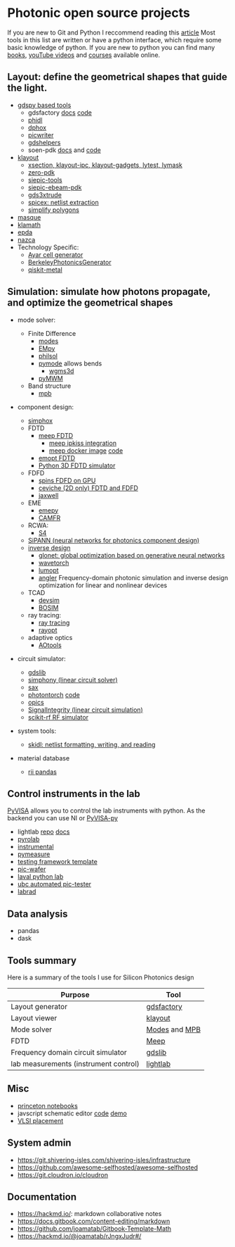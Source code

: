 # Photonic open source projects

If you are new to Git and Python I reccommend reading this [article](https://lightlab.readthedocs.io/en/latest/_static/gettingStarted/index.html)
Most tools in this list are written or have a python interface, which require some basic knowledge of python. If you are new to python you can find many [books](https://jakevdp.github.io/PythonDataScienceHandbook/index.html), [youTube videos](https://www.youtube.com/c/anthonywritescode) and [courses](https://github.com/joamatab/practical-python) available online.

## Layout: define the geometrical shapes that guide the light.

- [gdspy based tools](https://github.com/heitzmann/gdspy)
  - gdsfactory [docs](https://gdsfactory.readthedocs.io/en/latest/) [code](https://github.com/gdsfactory/gdsfactory)
  - [phidl](https://github.com/amccaugh/phidl)
  - [dphox](https://github.com/solgaardlab/dphox)
  - [picwriter](https://github.com/DerekK88/PICwriter)
  - [gdshelpers](https://github.com/HelgeGehring/gdshelpers)
  - soen-pdk [docs](https://pages.nist.gov/SOEN-PDK/) and [code](https://github.com/usnistgov/SOEN-PDK)
- [klayout](https://github.com/KLayout/klayout)
  - [xsection, klayout-ipc, klayout-gadgets, lytest, lymask](https://github.com/atait?tab=repositories)
  - [zero-pdk](https://github.com/lightwave-lab/zeropdk)
  - [siepic-tools](https://github.com/lukasc-ubc/SiEPIC-Tools)
  - [siepic-ebeam-pdk](https://github.com/lukasc-ubc/SiEPIC_EBeam_PDK)
  - [gds3xtrude](https://codeberg.org/tok)
  - [spicex: netlist extraction](https://github.com/fsitok/spicex)
  - [simplify polygons](https://github.com/fsitok/klayout-simplify)
- [masque](https://mpxd.net/code/jan/masque)
- [klamath](https://mpxd.net/code/jan/klamath)
- [epda](https://openepda.org)
- [nazca](https://nazca-design.org/download/)
- Technology Specific:
  - [Ayar cell generator](https://github.com/AyarLabs/ACG)
  - [BerkeleyPhotonicsGenerator](https://github.com/BerkeleyPhotonicsGenerator/BPG)
  - [qiskit-metal](https://github.com/Qiskit/qiskit-metal)

## Simulation: simulate how photons propagate, and optimize the geometrical shapes

- mode solver:

  - Finite Difference
    - [modes](https://modes.readthedocs.io/en/latest/)
    - [EMpy](https://github.com/lbolla/EMpy)
    - [philsol](https://github.com/philmain28/philsol)
    - [pymode](https://github.com/smartalecH/pyMode) allows bends
      - [wgms3d](http://www.soundtracker.org/raw/wgms3d/)
    - [pyMWM](https://github.com/mnishida/PyMWM)
  - Band structure
    - [mpb](https://mpb.readthedocs.io/en/latest/Scheme_Tutorial/)

- component design:

  - [simphox](https://github.com/fancompute/simphox)
  - FDTD
    - [meep FDTD](https://github.com/NanoComp/meep)
      - [meep ipkiss integration](https://github.com/luceda/ipkiss_meep_integration)
      - [meep docker image](https://hub.docker.com/r/mochen4/meepdocker) [code](https://github.com/mochen4/meepdocker)
    - [emopt FDTD](https://github.com/anstmichaels/emopt)
    - [Python 3D FDTD simulator](https://github.com/flaport/fdtd)
  - FDFD
    - [spins FDFD on GPU](https://github.com/stanfordnqp/spins-b)
    - [ceviche (2D only) FDTD and FDFD](https://github.com/twhughes/ceviche)
    - [jaxwell](https://github.com/stanfordnqp/jaxwell)
  - EME
    - [emepy](https://github.com/BYUCamachoLab/emepy)
    - [CAMFR](https://github.com/demisjohn/CAMFR)
  - RCWA:
    - [S4](https://github.com/victorliu/S4)
  - [SiPANN (neural networks for photonics component design)](https://github.com/contagon/SiPANN)
  - [inverse design](http://metanet.stanford.edu/code/)
    - [glonet: global optimization based on generative neural networks](https://github.com/jonfanlab/GLOnet)
    - [wavetorch](https://github.com/fancompute/wavetorch)
    - [lumopt](https://github.com/chriskeraly/lumopt)
    - [angler](https://github.com/fancompute/angler/) Frequency-domain photonic simulation and inverse design optimization for linear and nonlinear devices
  - TCAD
    - [devsim](https://devsim.org/)
    - [BOSIM](https://eexu.home.ece.ust.hk/BOSIM.html)
  - ray tracing:
    - [ray tracing](https://github.com/DCC-Lab/RayTracing)
    - [rayopt](https://github.com/quartiq/rayopt)
  - adaptive optics
    - [AOtools](https://github.com/AOtools)

- circuit simulator:

  - [gdslib](https://gdslib.readthedocs.io/en/latest/)
  - [simphony (linear circuit solver)](https://github.com/BYUCamachoLab/simphony)
  - [sax](https://github.com/flaport/sax)
  - [photontorch](https://docs.photontorch.com/) [code](https://github.com/flaport/photontorch)
  - [opics](https://github.com/siepic/opics)
  - [SignalIntegrity (linear circuit simulation)](https://github.com/TeledyneLeCroy/SignalIntegrity)
  - [scikit-rf RF simulator](https://scikit-rf.readthedocs.io/en/latest/)

- system tools:

  - [skidl: netlist formatting, writing, and reading](https://xesscorp.github.io/skidl/docs/_site/)

- material database
    - [rii pandas](https://github.com/mnishida/RII_Pandas)

## Control instruments in the lab

[PyVISA](https://pyvisa.readthedocs.io/en/latest/) allows you to control the lab instruments with python. As the backend you can use NI or [PyVISA-py](https://pyvisa-py.readthedocs.io/en/latest/)

- lightlab [repo](https://github.com/lightwave-lab/lightlab) [docs](https://lightlab.readthedocs.io/en/latest/index.html)
- [pyrolab](https://github.com/BYUCamachoLab/pyrolab)
- [instrumental](https://github.com/mabuchilab/Instrumental)
- [pymeasure](https://github.com/ralph-group/pymeasure)
- [testing framework template](https://github.com/google/openhtf)
- [pic-wafer](https://github.com/DerekK88/PIC_WaferProbeSystem)
- [laval python lab](https://github.com/Simon-Belanger/ULPythonLab)
- [ubc automated pic-tester](https://github.com/lukasc-ubc/pyOptomip)
- [labrad](https://github.com/labrad/pylabrad)

## Data analysis

- pandas
- dask

## Tools summary

Here is a summary of the tools I use for Silicon Photonics design

| Purpose                               | Tool                                                                                                                                       |
| ------------------------------------- | ------------------------------------------------------------------------------------------------------------------------------------------ |
| Layout generator                      | [gdsfactory](https://gdsfactory.readthedocs.io/en/latest/)                                                                                 |
| Layout viewer                         | [klayout](https://www.klayout.de/)                                                                                                         |
| Mode solver                           | [Modes](https://modes.readthedocs.io/en/latest/) and [MPB](https://mpb.readthedocs.io/en/latest/Python_Tutorial/#our-first-band-structure) |
| FDTD                                  | [Meep](https://meep.readthedocs.io/en/latest/Installation/)                                                                                |
| Frequency domain circuit simulator    | [gdslib](https://gdslib.readthedocs.io/en/latest/)                                                                                         |
| lab measurements (instrument control) | [lightlab](https://lightlab.readthedocs.io/en/latest/index.html)                                                                           |

## Misc

- [princeton notebooks](https://github.com/simbilod/ELE559-simulations)
- javscript schematic editor [code](https://github.com/kieler/elkjs) [demo](https://rtsys.informatik.uni-kiel.de/elklive/elkgraph.html)
- [VLSI placement](https://github.com/limbo018/DREAMPlace)

## System admin

- https://git.shivering-isles.com/shivering-isles/infrastructure
- https://github.com/awesome-selfhosted/awesome-selfhosted
- https://git.cloudron.io/cloudron

## Documentation

- https://hackmd.io/: markdown collaborative notes
- https://docs.gitbook.com/content-editing/markdown
- https://github.com/joamatab/Gitbook-Template-Math
- https://hackmd.io/@joamatab/rJngxJudr#/
